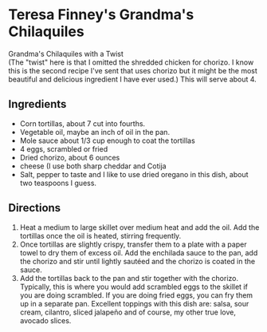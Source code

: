 # Teresa Finney's Grandma's Chilaquiles

Grandma's Chilaquiles with a Twist  
(The "twist" here is that I omitted the shredded chicken for chorizo. I know this is the second recipe I've sent that uses chorizo but it might be the most beautiful and delicious ingredient I have ever used.) This will serve about 4.

## Ingredients

* Corn tortillas, about 7 cut into fourths.
* Vegetable oil, maybe an inch of oil in the pan.
* Mole sauce about 1/3 cup enough to coat the tortillas
* 4 eggs, scrambled or fried
* Dried chorizo, about 6 ounces
* cheese (I use both sharp cheddar and Cotija
* Salt, pepper to taste and I like to use dried oregano in this dish, about two teaspoons I guess.

## Directions

1. Heat a medium to large skillet over medium heat and add the oil. Add the tortillas once the oil is heated, stirring frequently.
2. Once tortillas are slightly crispy, transfer them to a plate with a paper towel to dry them of excess oil. Add the enchilada sauce to the pan, add the chorizo and stir until lightly sautéed and the chorizo is coated in the sauce.
3. Add the tortillas back to the pan and stir together with the chorizo. Typically, this is where you would add scrambled eggs to the skillet if you are doing scrambled. If you are doing fried eggs, you can fry them up in a separate pan. Excellent toppings with this dish are: salsa, sour cream, cilantro, sliced jalapeño and of course, my other true love, avocado slices.
